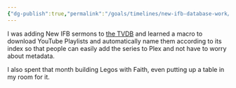 ```yaml
---
{"dg-publish":true,"permalink":"/goals/timelines/new-ifb-database-work/","tags":["timeline","personal"],"created":"","updated":""}
---
```



I was adding New IFB sermons to [the TVDB](https://thetvdb.com/series/345404-show) and learned a macro to download YouTube Playlists and automatically name them according to its index so that people can easily add the series to Plex and not have to worry about metadata.  

I also spent that month building Legos with Faith, even putting up a table in my room for it.